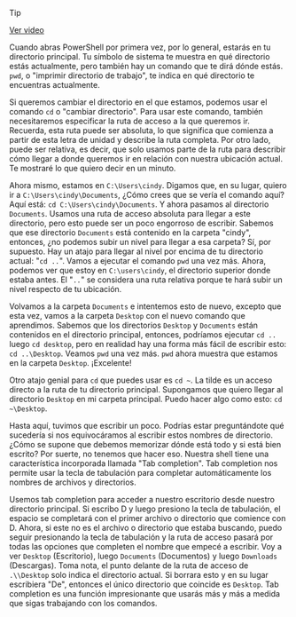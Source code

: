 > [!TIP]  
> [Ver video](https://youtu.be/VlnAwNlTvwE)

Cuando abras PowerShell por primera vez, por lo general, estarás en tu directorio principal. Tu símbolo de sistema te muestra en qué directorio estás actualmente, pero también hay un comando que te dirá dónde estás. `pwd`, o "imprimir directorio de trabajo", te indica en qué directorio te encuentras actualmente.

Si queremos cambiar el directorio en el que estamos, podemos usar el comando `cd` o "cambiar directorio". Para usar este comando, también necesitaremos especificar la ruta de acceso a la que queremos ir. Recuerda, esta ruta puede ser absoluta, lo que significa que comienza a partir de esta letra de unidad y describe la ruta completa. Por otro lado, puede ser relativa, es decir, que solo usamos parte de la ruta para describir cómo llegar a donde queremos ir en relación con nuestra ubicación actual. Te mostraré lo que quiero decir en un minuto.

Ahora mismo, estamos en `C:\Users\cindy`. Digamos que, en su lugar, quiero ir a `C:\Users\cindy\Documents`, ¿Cómo crees que se vería el comando aquí? Aquí está: `cd C:\Users\cindy\Documents`. Y ahora pasamos al directorio `Documents`. Usamos una ruta de acceso absoluta para llegar a este directorio, pero esto puede ser un poco engorroso de escribir. Sabemos que ese directorio `Documents` está contenido en la carpeta "cindy", entonces, ¿no podemos subir un nivel para llegar a esa carpeta? Sí, por supuesto. Hay un atajo para llegar al nivel por encima de tu directorio actual: "`cd ..`". Vamos a ejecutar el comando `pwd` una vez más. Ahora, podemos ver que estoy en `C:\users\cindy`, el directorio superior donde estaba antes. El "`..`" se considera una ruta relativa porque te hará subir un nivel respecto de tu ubicación.

Volvamos a la carpeta `Documents` e intentemos esto de nuevo, excepto que esta vez, vamos a la carpeta `Desktop` con el nuevo comando que aprendimos. Sabemos que los directorios `Desktop` y `Documents` están contenidos en el directorio principal, entonces, podríamos ejecutar `cd ..` luego `cd desktop`, pero en realidad hay una forma más fácil de escribir esto: `cd ..\Desktop`. Veamos `pwd` una vez más. `pwd` ahora muestra que estamos en la carpeta `Desktop`. ¡Excelente!

Otro atajo genial para `cd` que puedes usar es `cd ~`. La tilde es un acceso directo a la ruta de tu directorio principal. Supongamos que quiero llegar al directorio `Desktop` en mi carpeta principal. Puedo hacer algo como esto: `cd ~\Desktop`.

Hasta aquí, tuvimos que escribir un poco. Podrías estar preguntándote qué sucedería si nos equivocáramos al escribir estos nombres de directorio. ¿Cómo se supone que debemos memorizar dónde está todo y si está bien escrito? Por suerte, no tenemos que hacer eso. Nuestra shell tiene una característica incorporada llamada "Tab completion". Tab completion nos permite usar la tecla de tabulación para completar automáticamente los nombres de archivos y directorios.

Usemos tab completion para acceder a nuestro escritorio desde nuestro directorio principal. Si escribo D y luego presiono la tecla de tabulación, el espacio se completará con el primer archivo o directorio que comience con D. Ahora, si este no es el archivo o directorio que estaba buscando, puedo seguir presionando la tecla de tabulación y la ruta de acceso pasará por todas las opciones que completen el nombre que empecé a escribir. Voy a ver `Desktop` (Escritorio), luego `Documents` (Documentos) y luego `Downloads` (Descargas). Toma nota, el punto delante de la ruta de acceso de `.\\Desktop` solo indica el directorio actual. Si borrara esto y en su lugar escribiera "De", entonces el único directorio que coincide es `Desktop`. Tab completion es una función impresionante que usarás más y más a medida que sigas trabajando con los comandos.
